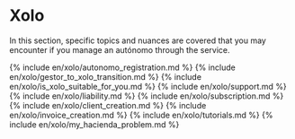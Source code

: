 # Xolo

In this section, specific topics and nuances are covered that you may encounter if you manage an autónomo through the
service.

{% include en/xolo/autonomo_registration.md %}
{% include en/xolo/gestor_to_xolo_transition.md %}
{% include en/xolo/is_xolo_suitable_for_you.md %}
{% include en/xolo/support.md %}
{% include en/xolo/liability.md %}
{% include en/xolo/subscription.md %}
{% include en/xolo/client_creation.md %}
{% include en/xolo/invoice_creation.md %}
{% include en/xolo/tutorials.md %}
{% include en/xolo/my_hacienda_problem.md %}
